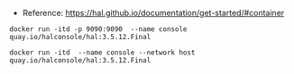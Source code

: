 * Reference: https://hal.github.io/documentation/get-started/#container

```
docker run -itd -p 9090:9090  --name console quay.io/halconsole/hal:3.5.12.Final

docker run -itd  --name console --network host  quay.io/halconsole/hal:3.5.12.Final
```

